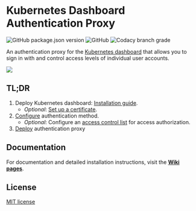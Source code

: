 # Kubernetes Dashboard Authentication Proxy

![GitHub package.json version](https://img.shields.io/github/package-json/v/mdschweda/kubernetes-dashboard-auth.svg) ![GitHub](https://img.shields.io/github/license/mdschweda/kubernetes-dashboard-auth.svg) ![Codacy branch grade](https://img.shields.io/codacy/grade/cdda7e5eb60145e5a9640b248a797e77/master.svg)

An authentication proxy for the [Kubernetes dashboard](https://github.com/kubernetes/dashboard) that allows you to sign in with and control access levels of individual user accounts.

![](https://raw.githubusercontent.com/wiki/mdschweda/kubernetes-dashboard-auth/assets/login.png)

## TL;DR

1. Deploy Kubernetes dashboard: [Installation guide](https://github.com/kubernetes/dashboard/wiki/Installation).
   - *Optional*: [Set up a certificate](https://github.com/kubernetes/dashboard/wiki/Installation#recommended-setup).
2. [Configure](https://github.com/mdschweda/kubernetes-dashboard-auth/blob/master/deploy/config.yaml) authentication method.
   - *Optional*: Configure an [access control list](https://github.com/mdschweda/kubernetes-dashboard-auth/blob/master/deploy/acl.yaml) for access authorization.
3. [Deploy](https://github.com/mdschweda/kubernetes-dashboard-auth/blob/master/deploy/deployment.yaml) authentication proxy

## Documentation

For documentation and detailed installation instructions, visit the **[Wiki pages](https://github.com/mdschweda/kubernetes-dashboard-auth/wiki)**.

## License

[MIT license](https://github.com/mdschweda/kubernetes-dashboard-auth/blob/master/LICENSE)
